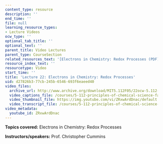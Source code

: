 ```yaml
---
content_type: resource
description: ''
end_time: ''
file: null
learning_resource_types:
- Lecture Videos
ocw_type: ''
optional_tab_title: ''
optional_text: ''
parent_title: Video Lectures
parent_type: CourseSection
related_resources_text: '[Electrons in Chemistry: Redox Processes (PDF)](/courses/5-112-principles-of-chemical-science-fall-2005/resources/lecture22)'
resource_index_text: ''
resourcetype: Video
start_time: ''
title: 'Lecture 22: Electrons in Chemistry: Redox Processes'
uid: d27826b3-77cb-245b-6546-693f6eaeed40
video_files:
  archive_url: http://www.archive.org/download/MIT5.112F05/22ocw-5.112-04nov2005-220k.mp4
  video_captions_file: /courses/5-112-principles-of-chemical-science-fall-2005/e404e82db215557c94027cf252e19832_ZRxwArdDnac.vtt
  video_thumbnail_file: https://img.youtube.com/vi/ZRxwArdDnac/default.jpg
  video_transcript_file: /courses/5-112-principles-of-chemical-science-fall-2005/8983438ba3b17db8a35e8e2d40371af5_ZRxwArdDnac.pdf
video_metadata:
  youtube_id: ZRxwArdDnac
---
```


**Topics covered:** Electrons in Chemistry: Redox Processes

**Instructors/speakers:** Prof. Christopher Cummins




